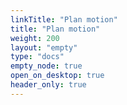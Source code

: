 ```yaml
---
linkTitle: "Plan motion"
title: "Plan motion"
weight: 200
layout: "empty"
type: "docs"
empty_node: true
open_on_desktop: true
header_only: true
---
```

